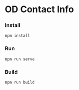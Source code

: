# OD Contact Info

### Install
```
npm install
```

### Run
```
npm run serve
```

### Build
```
npm run build
```
